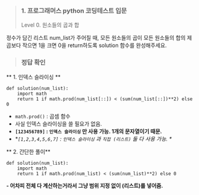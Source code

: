 <blockquote>
<h3 id="1-프로그래머스-python-코딩테스트-입문">1. 프로그래머스 python 코딩테스트 입문</h3>
<p>Level 0. 원소들의 곱과 합</p>
</blockquote>
<p>정수가 담긴 리스트 num_list가 주어질 때, 모든 원소들의 곱이 모든 원소들의 합의 제곱보다 작으면 1을 크면 0을 return하도록 solution 함수를 완성해주세요.</p>
<blockquote>
<h3 id="정답-확인">정답 확인</h3>
</blockquote>
<p>** 1. 인덱스 슬라이싱 ** </p>
<pre><code class="language-python">def solution(num_list):
    import math
    return 1 if math.prod(num_list[::]) &lt; (sum(num_list[::])**2) else 0</code></pre>
<ul>
<li><code>math.prod()</code> : 곱셈 함수</li>
<li>사실 인덱스 슬라이싱을 쓸 필요가 없음.</li>
<li><strong><code>[123456789]</code> : <code>인덱스 슬라이싱</code> 만 사용 가능. 1개의 문자열이기 때문.</strong> </li>
<li>*<em><code>[1,2,3,4,5,6,7]</code> : <code>인덱스 슬라이싱</code> 과 <code>직접 (리스트)</code> 둘 다 사용 가능. *</em></li>
</ul>
<p>** 2. 간단한 풀이**</p>
<pre><code class="language-python">def solution(num_list):
    import math
    return 1 if math.prod(num_list) &lt; (sum(num_list)**2) else 0</code></pre>
<p><strong>- 어차피 전체 다 계산하는거라서 그냥 범위 지정 없이 (리스트)를 넣어줌.</strong></p>